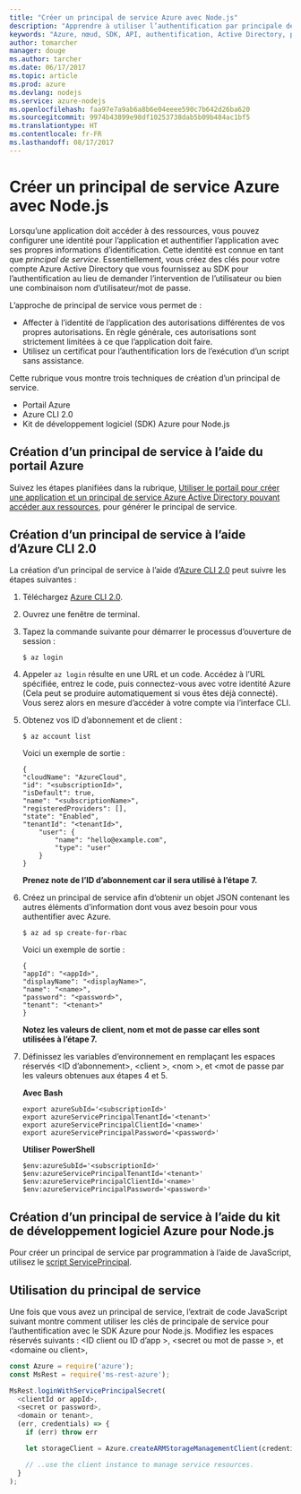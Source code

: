 ```yaml
---
title: "Créer un principal de service Azure avec Node.js"
description: "Apprendre à utiliser l’authentification par principale de service via Node.js"
keywords: "Azure, nœud, SDK, API, authentification, Active Directory, principal de service"
author: tomarcher
manager: douge
ms.author: tarcher
ms.date: 06/17/2017
ms.topic: article
ms.prod: azure
ms.devlang: nodejs
ms.service: azure-nodejs
ms.openlocfilehash: faa97e7a9ab6a8b6e04eeee590c7b642d26ba620
ms.sourcegitcommit: 9974b43899e98df10253738dab5b09b484ac1bf5
ms.translationtype: HT
ms.contentlocale: fr-FR
ms.lasthandoff: 08/17/2017
---
```

# <a name="create-an-azure-service-principal-with-nodejs"></a>Créer un principal de service Azure avec Node.js 

Lorsqu’une application doit accéder à des ressources, vous pouvez configurer une identité pour l’application et authentifier l’application avec ses propres informations d’identification. Cette identité est connue en tant que *principal de service*. Essentiellement, vous créez des clés pour votre compte Azure Active Directory que vous fournissez au SDK pour l’authentification au lieu de demander l’intervention de l’utilisateur ou bien une combinaison nom d’utilisateur/mot de passe.

L’approche de principal de service vous permet de :
- Affecter à l’identité de l’application des autorisations différentes de vos propres autorisations. En règle générale, ces autorisations sont strictement limitées à ce que l’application doit faire.
- Utilisez un certificat pour l’authentification lors de l’exécution d’un script sans assistance.

Cette rubrique vous montre trois techniques de création d’un principal de service.

- Portail Azure
- Azure CLI 2.0
- Kit de développement logiciel (SDK) Azure pour Node.js

## <a name="create-a-service-principal-using-the-azure-portal"></a>Création d’un principal de service à l’aide du portail Azure

Suivez les étapes planifiées dans la rubrique, [Utiliser le portail pour créer une application et un principal de service Azure Active Directory pouvant accéder aux ressources](https://azure.microsoft.com/documentation/articles/resource-group-create-service-principal-portal/), pour générer le principal de service.

## <a name="create-a-service-principal-using-the-azure-cli-20"></a>Création d’un principal de service à l’aide d’Azure CLI 2.0

La création d’un principal de service à l’aide d’[Azure CLI 2.0](https://docs.microsoft.com/cli/azure/install-az-cli2) peut suivre les étapes suivantes :

1. Téléchargez [Azure CLI 2.0](https://docs.microsoft.com/cli/azure/install-az-cli2).

2. Ouvrez une fenêtre de terminal.

3. Tapez la commande suivante pour démarrer le processus d’ouverture de session :

    ```shell
    $ az login
    ```

4. Appeler `az login` résulte en une URL et un code. Accédez à l’URL spécifiée, entrez le code, puis connectez-vous avec votre identité Azure (Cela peut se produire automatiquement si vous êtes déjà connecté). Vous serez alors en mesure d’accéder à votre compte via l’interface CLI.

5. Obtenez vos ID d’abonnement et de client :

    ```shell
    $ az account list
    ```

    Voici un exemple de sortie :

    ```shell
    {
    "cloudName": "AzureCloud",
    "id": "<subscriptionId>",
    "isDefault": true,
    "name": "<subscriptionName>",
    "registeredProviders": [],
    "state": "Enabled",
    "tenantId": "<tenantId>",
        "user": {
            "name": "hello@example.com",
            "type": "user"
        }
    }
    ```

    **Prenez note de l’ID d’abonnement car il sera utilisé à l’étape 7.**

6. Créez un principal de service afin d’obtenir un objet JSON contenant les autres éléments d’information dont vous avez besoin pour vous authentifier avec Azure.

    ```shell
    $ az ad sp create-for-rbac
    ```

    Voici un exemple de sortie :

    ```shell
    {
    "appId": "<appId>",
    "displayName": "<displayName>",
    "name": "<name>",
    "password": "<password>",
    "tenant": "<tenant>"
    }
    ```

    **Notez les valeurs de client, nom et mot de passe car elles sont utilisées à l’étape 7.**

7. Définissez les variables d’environnement en remplaçant les espaces réservés &lt;ID d’abonnement>, &lt;client >, &lt;nom >, et &lt;mot de passe par les valeurs obtenues aux étapes 4 et 5. 

    **Avec Bash**

    ```shell
    export azureSubId='<subscriptionId>'
    export azureServicePrincipalTenantId='<tenant>'
    export azureServicePrincipalClientId='<name>'
    export azureServicePrincipalPassword='<password>'
    ```

    **Utiliser PowerShell**

    ```shell
    $env:azureSubId='<subscriptionId>'
    $env:azureServicePrincipalTenantId='<tenant>'
    $env:azureServicePrincipalClientId='<name>'
    $env:azureServicePrincipalPassword='<password>'
    ```

## <a name="create-a-service-principal-using-the-azure-sdk-for-nodejs"></a>Création d’un principal de service à l’aide du kit de développement logiciel Azure pour Node.js

Pour créer un principal de service par programmation à l’aide de JavaScript, utilisez le [script ServicePrincipal](https://github.com/Azure/azure-sdk-for-node/tree/master/Documentation/ServicePrincipal).   

## <a name="using-the-service-principal"></a>Utilisation du principal de service

Une fois que vous avez un principal de service, l’extrait de code JavaScript suivant montre comment utiliser les clés de principale de service pour l’authentification avec le SDK Azure pour Node.js. Modifiez les espaces réservés suivants : &lt;ID client ou ID d’app >, &lt;secret ou mot de passe >, et &lt;domaine ou client>,

```javascript
const Azure = require('azure');
const MsRest = require('ms-rest-azure');

MsRest.loginWithServicePrincipalSecret(
  <clientId or appId>,
  <secret or password>,
  <domain or tenant>,
  (err, credentials) => {
    if (err) throw err

    let storageClient = Azure.createARMStorageManagementClient(credentials, '<azure-subscription-id>');

    // ..use the client instance to manage service resources.
  }
);
```
